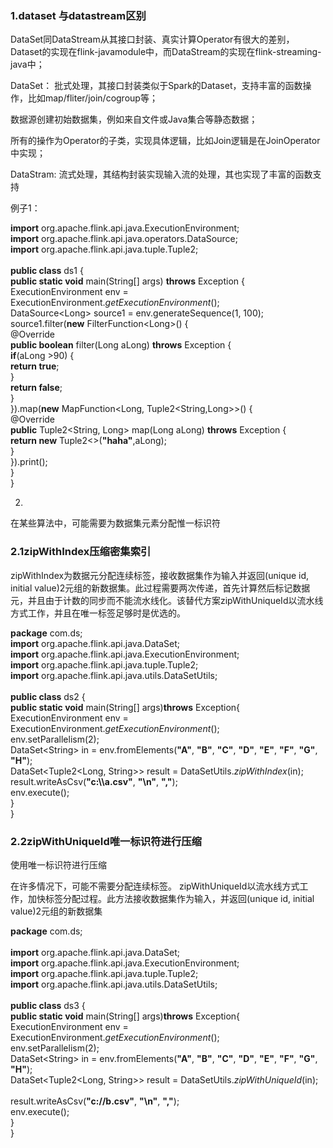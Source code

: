 ### 1.dataset 与datastream区别

DataSet同DataStream从其接口封装、真实计算Operator有很大的差别，Dataset的实现在flink-javamodule中，而DataStream的实现在flink-streaming-java中；

DataSet：
批式处理，其接口封装类似于Spark的Dataset，支持丰富的函数操作，比如map/fliter/join/cogroup等；

数据源创建初始数据集，例如来自文件或Java集合等静态数据；

所有的操作为Operator的子类，实现具体逻辑，比如Join逻辑是在JoinOperator中实现；

DataStram:
流式处理，其结构封装实现输入流的处理，其也实现了丰富的函数支持

例子1：

**import** org.apache.flink.api.java.ExecutionEnvironment;\
**import** org.apache.flink.api.java.operators.DataSource;\
**import** org.apache.flink.api.java.tuple.Tuple2;\
\
**public class** ds1 {\
**public static void** main(String\[\] args) **throws** Exception {\
ExecutionEnvironment env =
ExecutionEnvironment.*getExecutionEnvironment*();\
DataSource&lt;Long&gt; source1 = env.generateSequence(1, 100);\
source1.filter(**new** FilterFunction&lt;Long&gt;() {\
@Override\
**public boolean** filter(Long aLong) **throws** Exception {\
**if**(aLong &gt;90) {\
**return true**;\
}\
**return false**;\
}\
}).map(**new** MapFunction&lt;Long, Tuple2&lt;String,Long&gt;&gt;() {\
@Override\
**public** Tuple2&lt;String, Long&gt; map(Long aLong) **throws**
Exception {\
**return new** Tuple2&lt;&gt;(**"haha"**,aLong);\
}\
}).print();\
}\
}

2.

在某些算法中，可能需要为数据集元素分配惟一标识符

### 2.1zipWithIndex压缩密集索引

zipWithIndex为数据元分配连续标签，接收数据集作为输入并返回(unique id,
initial
value)2元组的新数据集。此过程需要两次传递，首先计算然后标记数据元，并且由于计数的同步而不能流水线化。该替代方案zipWithUniqueId以流水线方式工作，并且在唯一标签足够时是优选的。

**package** com.ds;\
**import** org.apache.flink.api.java.DataSet;\
**import** org.apache.flink.api.java.ExecutionEnvironment;\
**import** org.apache.flink.api.java.tuple.Tuple2;\
**import** org.apache.flink.api.java.utils.DataSetUtils;\
\
**public class** ds2 {\
**public static void** main(String\[\] args)**throws** Exception{\
ExecutionEnvironment env =
ExecutionEnvironment.*getExecutionEnvironment*();\
env.setParallelism(2);\
DataSet&lt;String&gt; in = env.fromElements(**"A"**, **"B"**, **"C"**,
**"D"**, **"E"**, **"F"**, **"G"**, **"H"**);\
DataSet&lt;Tuple2&lt;Long, String&gt;&gt; result =
DataSetUtils.*zipWithIndex*(in);\
result.writeAsCsv(**"c:\\\\a.csv"**, **"\\n"**, **","**);\
env.execute();\
}\
}

### 2.2zipWithUniqueId唯一标识符进行压缩

使用唯一标识符进行压缩

在许多情况下，可能不需要分配连续标签。
zipWithUniqueId以流水线方式工作，加快标签分配过程。此方法接收数据集作为输入，并返回(unique
id, initial value)2元组的新数据集

**package** com.ds;\
\
**import** org.apache.flink.api.java.DataSet;\
**import** org.apache.flink.api.java.ExecutionEnvironment;\
**import** org.apache.flink.api.java.tuple.Tuple2;\
**import** org.apache.flink.api.java.utils.DataSetUtils;\
\
**public class** ds3 {\
**public static void** main(String\[\] args)**throws** Exception{\
ExecutionEnvironment env =
ExecutionEnvironment.*getExecutionEnvironment*();\
env.setParallelism(2);\
DataSet&lt;String&gt; in = env.fromElements(**"A"**, **"B"**, **"C"**,
**"D"**, **"E"**, **"F"**, **"G"**, **"H"**);\
DataSet&lt;Tuple2&lt;Long, String&gt;&gt; result =
DataSetUtils.*zipWithUniqueId*(in);\
\
result.writeAsCsv(**"c://b.csv"**, **"\\n"**, **","**);\
env.execute();\
}\
}

